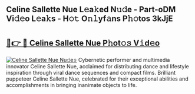 ## Celine Sallette Nue L𝚎a𝚔ed N𝚞𝚍e - Part-oDM Vi𝚍𝚎o L𝚎a𝚔s - H𝚘𝚝 O𝚗𝚕yf𝚊ns P𝚑𝚘tos 3kJjE

# <h2><a href="http://kf0rusr.oniu.top/?m=Celine+Sallette+Nue">🔗👉 🔴 Celine Sallette Nue P𝚑ot𝚘𝚜 V𝚒d𝚎o</a></h2>

[![Celine Sallette Nue Nu𝚍e𝚜](https://i.imgur.com/0qMVB7G.gif)](http://kf0rusr.oniu.top/?m=Celine+Sallette+Nue)
Cybernetic performer and multimedia innovator Celine Sallette Nue, acclaimed for distributing dance and lifestyle inspiration through viral dance sequences and compact films. Brilliant puppeteer Celine Sallette Nue, celebrated for their exceptional abilities and accomplishments in bringing inanimate objects to life.  
